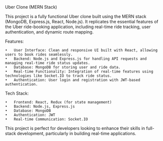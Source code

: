 Uber Clone (MERN Stack)

This project is a fully functional Uber clone built using the MERN stack (MongoDB, Express.js, React, Node.js). It replicates the essential features of the Uber ride-booking application, including real-time ride tracking, user authentication, and dynamic route mapping.

Features:

	•	User Interface: Clean and responsive UI built with React, allowing users to book rides seamlessly.
	•	Backend: Node.js and Express.js for handling API requests and managing real-time ride status updates.
	•	Database: MongoDB for storing user and ride data.
	•	Real-time Functionality: Integration of real-time features using technologies like Socket.IO to track ride status.
	•	Authentication: User login and registration with JWT-based authentication.

Tech Stack:

	•	Frontend: React, Redux (for state management)
	•	Backend: Node.js, Express.js
	•	Database: MongoDB
	•	Authentication: JWT
	•	Real-time Communication: Socket.IO

This project is perfect for developers looking to enhance their skills in full-stack development, particularly in building real-time applications.
